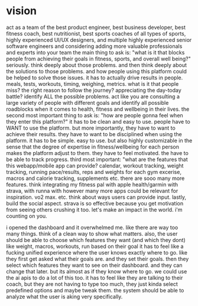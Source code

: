 # vision

act as a team of the best product engineer, best business developer, best fitness coach, best nutritionist, best sports coaches of all types of sports, highly experienced UI/UX designers, and multiple highly experienced senior software engineers and considering adding more valuable professionals and experts into your team
the main thing to ask is: "what is it that blocks people from achieving their goals in fitness, sports, and overall well being?" seriously. think deeply about those problems. and then think deeply about the solutions to those problems. and how people using this platform could be helped to solve those issues. it has to actually drive results in people. meals, tests, workouts, timing, weighing, metrics. what is it that people miss? the right reason to follow the journey? appreciating the day-today battle? identify ALL the possible problems. act like you are consulting a large variety of people with different goals and identify all possible roadblocks when it comes to health, fitness and wellbeing in their lives.
the second most important thing to ask is: "how are people gonna feel when they enter this platform?"
it has to be clean and easy to use. people have to WANT to use the platform. but more importantly, they have to want to achieve their results. they have to want to be disciplined when using the platform. it has to be simple. easy to use. but also highly customizable in the sense that the degree of expertise in fitness/wellbeing for each person makes the platform adjust to them. they have to feel motivated. the have to be able to track progress.
third most important: "what are the features that this webapp/mobile app can provide?
calendar, workout tracking, weight tracking, running pace/results, reps and weights for each gym excerise, macros and calorie tracking, supplements etc. there are sooo many more features. think integrating my fitness pal with apple health/garmin with strava, with runna with however many more apps could be relevant for inspiration. vo2 max. etc. think about ways users can provide input.
lastly, build the social aspect. strava is so effective because you get motivation from seeing others crushing it too.
let's make an impact in the world. i'm counting on you.

i opened the dashboard and it overwhelmed me. like there are way too many things. think of a clean way to show what matters.
also, the user should be able to choose which features they want (and which they dont) like weight, macros, workouts, run based on their goal
it has to feel like a fucking unified experience where the user knows exactly where to go. 
like they first get asked what their goals are. and they set their goals. then they select which features they want to see on their dashboard. and they can change that later. but its almost as if they know where to go. we could use the ai apis to do a lot of this too. 
it has to feel like they are talking to their coach, but they are not having to type too much, they just kinda select predefined options and maybe tweak them. the system should be able to analyze what the user is aking very specifically.